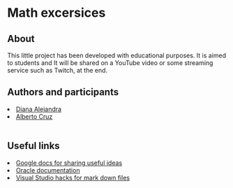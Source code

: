 # Math excersices
## About
This little project has been developed with 
educational purposes. It is aimed to students and It will be shared on a YouTube video or some streaming service such as Twitch, at the end.
## Authors and participants
<div>
    <li>
        <a href="https://github.com/dianaps">Diana Alejandra</a>
    </li>
    <li>
        <a href="https://github.com/albertoicg01">Alberto Cruz</a>
    </li>
    <br>
</div>

## Useful links

<div>
    <li>
        <a href="https://docs.google.com/document/d/1R26V78XV-AGhfMLAzhkNesXyy-oVYGzlIK892oJPnWA/edit">Google docs for sharing useful ideas</a>
    </li>
    <li>
        <a href="https://docs.oracle.com/javase/8/docs/api/java/lang/Math.html">Oracle documentation</a>
    </li>
    <li>
        <a href="https://code.visualstudio.com/docs/languages/markdown">Visual Studio hacks for mark down files</a>
    </li>
    <br>
</div>